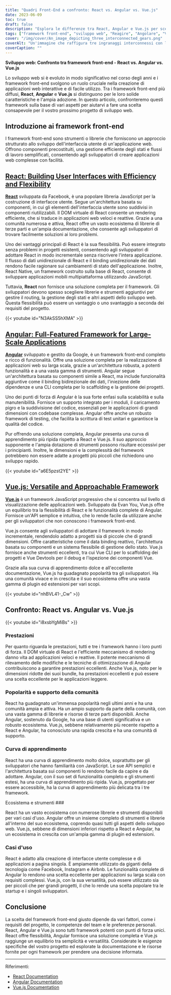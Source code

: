 ```yaml
---
title: "Quadri Front-End a confronto: React vs. Angular vs. Vue.js"
date: 2023-06-09
toc: true
draft: false
description: "Esplora le differenze tra React, Angular e Vue.js per scegliere il framework front-end giusto per il tuo progetto di sviluppo web."
tags: ["framework front-end", "sviluppo web", "Reagire", "Angolare", "Vue.js", "Confronto tra i quadri", "interfacce utente", "prestazioni", "popolarità", "sostegno alla comunità", "curva di apprendimento", "ecosistema", "casi d'uso", "JavaScript", "DOM virtuale", "architettura basata su componenti", "gestione dello stato", "scalability", "documentazione", "utensili", "requisiti del progetto", "React vs Angular", "React vs Vue.js", "Angular vs Vue.js", "sviluppo front-end", "framework per applicazioni web", "Sviluppo dell'interfaccia utente", "Framework JavaScript", "strumenti di sviluppo web", "tecnologie di sviluppo web"]
cover: "/img/cover/An_image_depicting_three_interconnected_gears.png"
coverAlt: "Un'immagine che raffigura tre ingranaggi interconnessi con le etichette React, Angular e Vue.js"
coverCaption: ""
---
```


**Sviluppo web: Confronto tra framework front-end - React vs. Angular vs. Vue.js**

Lo sviluppo web si è evoluto in modo significativo nel corso degli anni e i framework front-end svolgono un ruolo cruciale nella creazione di applicazioni web interattive e di facile utilizzo. Tra i framework front-end più diffusi, **React**, **Angular** e **Vue.js** si distinguono per le loro solide caratteristiche e l'ampia adozione. In questo articolo, confronteremo questi framework sulla base di vari aspetti per aiutarvi a fare una scelta consapevole per il vostro prossimo progetto di sviluppo web.

## Introduzione ai framework front-end

I framework front-end sono strumenti o librerie che forniscono un approccio strutturato allo sviluppo dell'interfaccia utente di un'applicazione web. Offrono componenti precostituiti, una gestione efficiente degli stati e flussi di lavoro semplificati, consentendo agli sviluppatori di creare applicazioni web complesse con facilità.

## [React: Building User Interfaces with Efficiency and Flexibility](https://reactjs.org/)

[**React**](https://reactjs.org/) sviluppata da Facebook, è una popolare libreria JavaScript per la costruzione di interfacce utente. Segue un'architettura basata su componenti, in cui gli elementi dell'interfaccia utente sono suddivisi in componenti riutilizzabili. Il DOM virtuale di React consente un rendering efficiente, che si traduce in applicazioni web veloci e reattive. Grazie a una comunità numerosa e attiva, React offre un vasto ecosistema di librerie di terze parti e un'ampia documentazione, che consente agli sviluppatori di trovare facilmente soluzioni ai loro problemi.

Uno dei vantaggi principali di React è la sua flessibilità. Può essere integrato senza problemi in progetti esistenti, consentendo agli sviluppatori di adottare React in modo incrementale senza riscrivere l'intera applicazione. Il flusso di dati unidirezionale di React e il binding unidirezionale dei dati rendono facile ragionare sui cambiamenti di stato dell'applicazione. Inoltre, React Native, un framework costruito sulla base di React, consente di sviluppare applicazioni mobili multipiattaforma utilizzando JavaScript.

Tuttavia, **React** non fornisce una soluzione completa per il framework. Gli sviluppatori devono spesso scegliere librerie e strumenti aggiuntivi per gestire il routing, la gestione degli stati e altri aspetti dello sviluppo web. Questa flessibilità può essere un vantaggio o uno svantaggio a seconda dei requisiti del progetto.

{{< youtube id="N3AkSS5hXMA" >}}

## [Angular: Full-Featured Framework for Large-Scale Applications](https://angular.io/)

[**Angular**](https://angular.io/) sviluppato e gestito da Google, è un framework front-end completo e ricco di funzionalità. Offre una soluzione completa per la realizzazione di applicazioni web su larga scala, grazie a un'architettura robusta, a potenti funzionalità e a una vasta gamma di strumenti. Angular segue un'architettura basata su componenti simile a React, ma include funzionalità aggiuntive come il binding bidirezionale dei dati, l'iniezione delle dipendenze e una CLI completa per lo scaffolding e la gestione dei progetti.

Uno dei punti di forza di Angular è la sua forte enfasi sulla scalabilità e sulla manutenibilità. Fornisce un supporto integrato per i moduli, il caricamento pigro e la suddivisione del codice, essenziali per le applicazioni di grandi dimensioni con codebase complesse. Angular offre anche un robusto framework di testing, che facilita la scrittura di test unitari e garantisce la qualità del codice.

Pur offrendo una soluzione completa, Angular presenta una curva di apprendimento più ripida rispetto a React e Vue.js. Il suo approccio supponente e l'ampia dotazione di strumenti possono risultare eccessivi per i principianti. Inoltre, le dimensioni e la complessità del framework potrebbero non essere adatte a progetti più piccoli che richiedono uno sviluppo rapido.

{{< youtube id="a6E5pzst2YE" >}}

## [Vue.js: Versatile and Approachable Framework](https://vuejs.org/)

[**Vue.js**](https://vuejs.org/) è un framework JavaScript progressivo che si concentra sul livello di visualizzazione delle applicazioni web. Sviluppato da Evan You, Vue.js offre un equilibrio tra la flessibilità di React e le funzionalità complete di Angular. Fornisce un'API semplice e intuitiva, che lo rende facile da utilizzare anche per gli sviluppatori che non conoscono i framework front-end.

Vue.js consente agli sviluppatori di adottare il framework in modo incrementale, rendendolo adatto a progetti sia di piccole che di grandi dimensioni. Offre caratteristiche come il data binding reattivo, l'architettura basata su componenti e un sistema flessibile di gestione dello stato. Vue.js fornisce anche strumenti eccellenti, tra cui Vue CLI per lo scaffolding dei progetti e Vue Devtools per il debug e l'ispezione dei componenti Vue.

Grazie alla sua curva di apprendimento dolce e all'eccellente documentazione, Vue.js ha guadagnato popolarità tra gli sviluppatori. Ha una comunità vivace e in crescita e il suo ecosistema offre una vasta gamma di plugin ed estensioni per vari scopi.

{{< youtube id="nhBVL41-_Cw" >}}

## Confronto: React vs. Angular vs. Vue.js

{{< youtube id="i8xsbYgMiBs" >}}

### Prestazioni

Per quanto riguarda le prestazioni, tutti e tre i framework hanno i loro punti di forza. Il DOM virtuale di React e l'efficiente meccanismo di rendering danno vita ad applicazioni veloci e reattive. Il potente meccanismo di rilevamento delle modifiche e le tecniche di ottimizzazione di Angular contribuiscono a garantire prestazioni eccellenti. Anche Vue.js, noto per le dimensioni ridotte dei suoi bundle, ha prestazioni eccellenti e può essere una scelta eccellente per le applicazioni leggere.

### Popolarità e supporto della comunità

React ha guadagnato un'immensa popolarità negli ultimi anni e ha una comunità ampia e attiva. Ha un ampio supporto da parte della comunità, con una vasta gamma di librerie e risorse di terze parti disponibili. Anche Angular, sostenuto da Google, ha una base di utenti significativa e un robusto ecosistema. Vue.js, sebbene relativamente più recente rispetto a React e Angular, ha conosciuto una rapida crescita e ha una comunità di supporto.

### Curva di apprendimento

React ha una curva di apprendimento molto dolce, soprattutto per gli sviluppatori che hanno familiarità con JavaScript. Le sue API semplici e l'architettura basata sui componenti lo rendono facile da capire e da adottare. Angular, con il suo set di funzionalità completo e gli strumenti estesi, ha una curva di apprendimento più ripida. Vue.js, progettato per essere accessibile, ha la curva di apprendimento più delicata tra i tre framework.

Ecosistema e strumenti ###

React ha un vasto ecosistema con numerose librerie e strumenti disponibili per vari casi d'uso. Angular offre un insieme completo di strumenti e librerie all'interno del suo ecosistema, coprendo quasi tutti gli aspetti dello sviluppo web. Vue.js, sebbene di dimensioni inferiori rispetto a React e Angular, ha un ecosistema in crescita con un'ampia gamma di plugin ed estensioni.

### Casi d'uso

React è adatto alla creazione di interfacce utente complesse e di applicazioni a pagina singola. È ampiamente utilizzato da giganti della tecnologia come Facebook, Instagram e Airbnb. Le funzionalità complete di Angular lo rendono una scelta eccellente per applicazioni su larga scala con requisiti complessi. Vue.js, con la sua versatilità, può essere utilizzato sia per piccoli che per grandi progetti, il che lo rende una scelta popolare tra le startup e i singoli sviluppatori.

## Conclusione

La scelta del framework front-end giusto dipende da vari fattori, come i requisiti del progetto, le competenze del team e le preferenze personali. React, Angular e Vue.js sono tutti framework potenti con punti di forza unici. React offre flessibilità, Angular fornisce una soluzione completa e Vue.js raggiunge un equilibrio tra semplicità e versatilità. Considerate le esigenze specifiche del vostro progetto ed esplorate la documentazione e le risorse fornite per ogni framework per prendere una decisione informata.

______

Riferimenti:
- [React Documentation](https://reactjs.org/)
- [Angular Documentation](https://angular.io/)
- [Vue.js Documentation](https://vuejs.org/)
